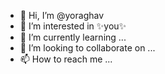 - 👋 Hi, I’m @yoraghav
- 👀 I’m interested in ✨you✨
- 🌱 I’m currently learning ...
- 💞️ I’m looking to collaborate on ...
- 📫 How to reach me ...

<!---
yoraghav/yoraghav is a ✨ special ✨ repository because its `README.md` (this file) appears on your GitHub profile.
You can click the Preview link to take a look at your changes.
--->
